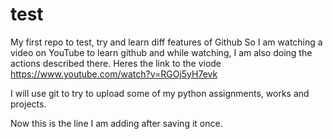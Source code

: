 # test
My first repo to test, try and learn diff features of Github
So I am watching a video on YouTube to learn github and while watching, I am also doing the actions described there.
Heres the link to the viode https://www.youtube.com/watch?v=RGOj5yH7evk

I will use git to try to upload some of my python assignments, works and projects.

Now this is the line I am adding after saving it once.
